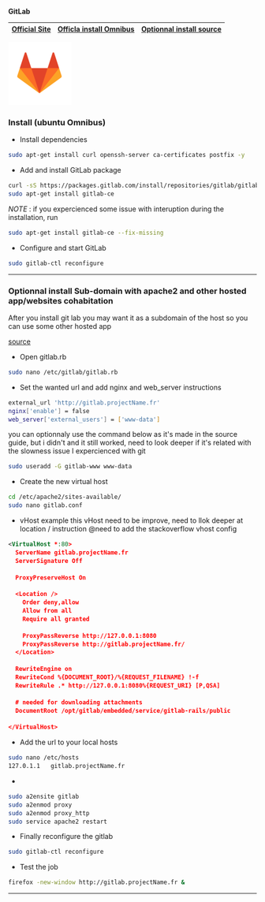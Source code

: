**GitLab**

| [Official Site ](https://about.gitlab.com/) | [Officla install Omnibus](https://about.gitlab.com/installation/) | [Optionnal install source](https://kevingoedecke.me/2015/09/17/setup-gitlab-on-debian-7-with-existing-apache-webserver/) |
| :---: | :---: | :---: |

![](../logos/GitLab-v1-128x128.png)  

### Install (ubuntu Omnibus)

+  Install dependencies 
```bash
sudo apt-get install curl openssh-server ca-certificates postfix -y
```

+ Add and install GitLab package
```bash
curl -sS https://packages.gitlab.com/install/repositories/gitlab/gitlab-ce/script.deb.sh | sudo bash
sudo apt-get install gitlab-ce
```

*NOTE* : if you expercienced some issue with interuption during the installation, run
```bash
sudo apt-get install gitlab-ce --fix-missing
```

+ Configure and start GitLab 
```bash
sudo gitlab-ctl reconfigure
```
***

### Optionnal install Sub-domain with apache2 and other hosted app/websites cohabitation 

After you install git lab you may want it as a subdomain of the host so you can use some other hosted app

[source](https://kevingoedecke.me/2015/09/17/setup-gitlab-on-debian-7-with-existing-apache-webserver/)

+ Open gitlab.rb
```bash
sudo nano /etc/gitlab/gitlab.rb
```

+ Set the wanted url and add nginx and web_server instructions
```bash
external_url 'http://gitlab.projectName.fr'
nginx['enable'] = false
web_server['external_users'] = ['www-data']
```
you can optionnaly use the command below as it's made in the source guide, but i didn't and it still worked, need to look deeper if it's related with the slowness issue I expercienced with git
```bash
sudo useradd -G gitlab-www www-data
```

+ Create the new virtual host
```bash
cd /etc/apache2/sites-available/
sudo nano gitlab.conf
```

+ vHost example
this vHost need to be improve, need to llok deeper at location / instruction 
@need to add the stackoverflow vhost config
```xml
<VirtualHost *:80>
  ServerName gitlab.projectName.fr
  ServerSignature Off
 
  ProxyPreserveHost On
 
  <Location />
    Order deny,allow
    Allow from all
    Require all granted

    ProxyPassReverse http://127.0.0.1:8080
    ProxyPassReverse http://gitlab.projectName.fr/
  </Location>
 
  RewriteEngine on
  RewriteCond %{DOCUMENT_ROOT}/%{REQUEST_FILENAME} !-f
  RewriteRule .* http://127.0.0.1:8080%{REQUEST_URI} [P,QSA]
 
  # needed for downloading attachments
  DocumentRoot /opt/gitlab/embedded/service/gitlab-rails/public
 
</VirtualHost>
```

+ Add the url to your local hosts
```bash
sudo nano /etc/hosts
127.0.1.1	gitlab.projectName.fr
```

+ 
```bash
sudo a2ensite gitlab
sudo a2enmod proxy
sudo a2enmod proxy_http
sudo service apache2 restart
```

+ Finally reconfigure the gitlab
```bash
sudo gitlab-ctl reconfigure
```

+ Test the job
```bash
firefox -new-window http://gitlab.projectName.fr &
```
***
